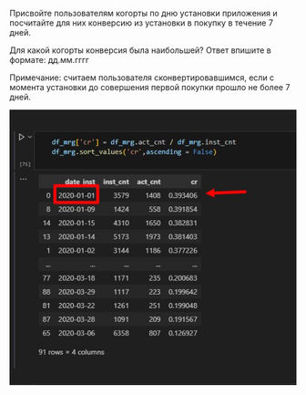 Присвойте пользователям когорты по дню установки приложения и посчитайте для них  конверсию из установки в покупку в течение 7 дней. 

Для какой когорты конверсия была наибольшей? Ответ впишите в формате: дд.мм.гггг

Примечание: считаем пользователя сконвертировавшимся, если с момента установки до совершения первой покупки прошло не более 7 дней.

![](/3_data_analysis/cohort_analysis_cr_7_days/7_days_cohort_cr_intall_to_payment.jpg?raw=true "")
